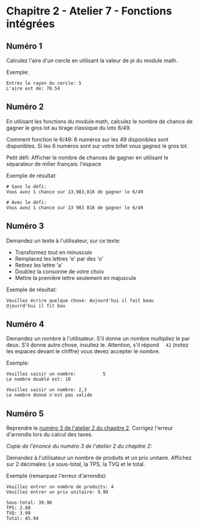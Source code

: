 # Chapitre 2 - Atelier 7 - Fonctions intégrées

## Numéro 1

Calculez l'aire d'un cercle en utilisant la valeur de pi du module math.

Exemple:
```
Entrez le rayon du cercle: 5
L'aire est de: 78.54
```

## Numéro 2

En utilisant les fonctions du module math, calculez le nombre de chance de gagner le gros lot au tirage classique du loto 6/49.

Comment fonction le 6/49: 6 numéros sur les 49 disponibles sont disponibles. Si les 6 numéros sont sur votre billet vous gagnez le gros lot.

Petit défi: Afficher le nombre de chances de gagner en utilisant le séparateur de milier français: l'espace

Exemple de résultat:
```
# Sans le défi:
Vous avez 1 chance sur 13,983,816 de gagner le 6/49

# Avec le défi:
Vous avez 1 chance sur 13 983 816 de gagner le 6/49
```

## Numéro 3

Demandez un texte à l'utilisateur, sur ce texte:

 * Transformez tout en minuscule
 * Remplacez les lettres 'e' par des 'o'
 * Retirez les lettre 'a'
 * Doublez la consonne de votre choix
 * Mettre la première lettre seulement en majuscule

Exemple de résultat:

```
Veuillez écrire quelque chose: Aujourd'hui il fait beau
Ujourrd'hui il fit bou
```

## Numéro 4

Demandez un nombre à l'utilisateur. S'il donne un nombre multipliez le par deux. S'il donne autre chose, insultez le.
Attention, s'il répond `  42` (notez les espaces devant le chiffre) vous devez accepter le nombre.

Exemple:
```
Veuillez saisir un nombre:          5
Le nombre doublé est: 10

Veuillez saisir un nombre: 2,3
Le nombre donné n'est pas valide
```

## Numéro 5

Reprendre le [numéro 3 de l'atelier 2 du chapitre 2](atelier2.md). Corrigez l'erreur d'arrondis lors du calcul des taxes.

*Copie de l'énoncé du numéro 3 de l'atelier 2 du chapitre 2:*

Demandez à l'utilisateur un nombre de produits et un prix unitaire. Affichez sur 2 décimales: Le sous-total, la TPS, la TVQ et le total.

Exemple (remarquez l'erreur d'arrondis):
```
Veuillez entrer un nombre de produits: 4
Veuillez entrer un prix unitaire: 9.99

Sous-total: 39.96
TPS: 2.00
TVQ: 3.99
Total: 45.94
```
